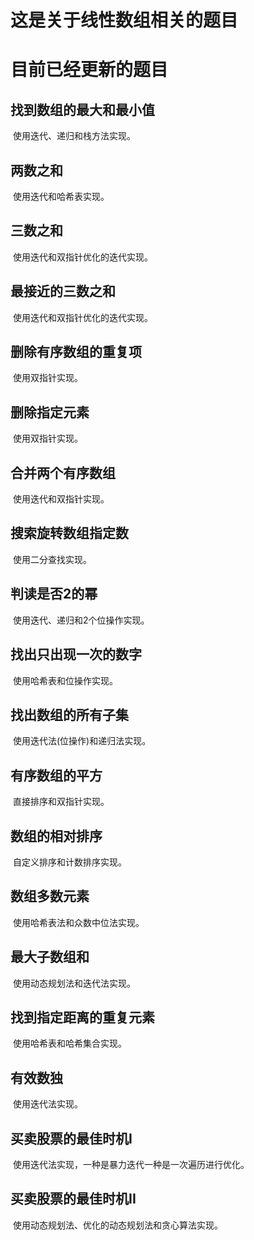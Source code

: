 # 这是关于线性数组相关的题目

# 目前已经更新的题目

## 找到数组的最大和最小值

​		使用迭代、递归和栈方法实现。

## 两数之和

​		使用迭代和哈希表实现。

## 三数之和

​		使用迭代和双指针优化的迭代实现。

## 最接近的三数之和

​		使用迭代和双指针优化的迭代实现。

## 删除有序数组的重复项

​		使用双指针实现。

## 删除指定元素

​		使用双指针实现。

## 合并两个有序数组

​		使用迭代和双指针实现。

## 搜索旋转数组指定数

​		使用二分查找实现。

## 判读是否2的幂

​		使用迭代、递归和2个位操作实现。

## 找出只出现一次的数字

​		使用哈希表和位操作实现。

## 找出数组的所有子集

​		使用迭代法(位操作)和递归法实现。

## 有序数组的平方

​		直接排序和双指针实现。

## 数组的相对排序

​		自定义排序和计数排序实现。

## 数组多数元素

​		使用哈希表法和众数中位法实现。

## 最大子数组和

​		使用动态规划法和迭代法实现。

## 找到指定距离的重复元素

​		使用哈希表和哈希集合实现。

## 有效数独

​		使用迭代法实现。

## 买卖股票的最佳时机I

​		使用迭代法实现，一种是暴力迭代一种是一次遍历进行优化。

## 买卖股票的最佳时机II

​		使用动态规划法、优化的动态规划法和贪心算法实现。